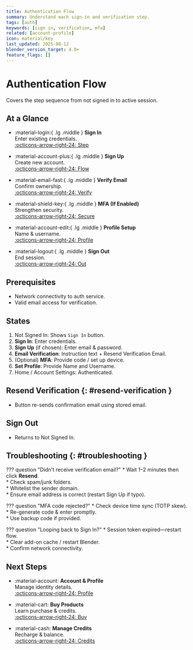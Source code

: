 ```yaml
---
title: Authentication Flow
summary: Understand each sign-in and verification step.
tags: [auth]
keywords: [sign in, verification, mfa]
related: [account-profile]
icon: material/key
last_updated: 2025-08-12
blender_version_target: 4.0+
feature_flags: []
---
```


# Authentication Flow

Covers the step sequence from not signed in to active session.

## At a Glance
<div class="grid cards" markdown>

- :material-login:{ .lg .middle } __Sign In__  
  Enter existing credentials.  
  [:octicons-arrow-right-24: Step](#states)

- :material-account-plus:{ .lg .middle } __Sign Up__  
  Create new account.  
  [:octicons-arrow-right-24: Flow](#states)

- :material-email-fast:{ .lg .middle } __Verify Email__  
  Confirm ownership.  
  [:octicons-arrow-right-24: Verify](#resend-verification)

- :material-shield-key:{ .lg .middle } __MFA (If Enabled)__  
  Strengthen security.  
  [:octicons-arrow-right-24: Secure](#states)

- :material-account-edit:{ .lg .middle } __Profile Setup__  
  Name & username.  
  [:octicons-arrow-right-24: Profile](#states)

- :material-logout:{ .lg .middle } __Sign Out__  
  End session.  
  [:octicons-arrow-right-24: Out](#sign-out)

</div>

## Prerequisites
- Network connectivity to auth service.
- Valid email access for verification.

## States
1. Not Signed In: Shows `Sign In` button.
2. **Sign In**: Enter credentials.
3. **Sign Up** (if chosen): Enter email & password.
4. **Email Verification**: Instruction text + Resend Verification Email.
5. (Optional) **MFA**: Provide code / set up device.
6. **Set Profile**: Provide Name and Username.
7. Home / Account Settings: Authenticated.

## Resend Verification {: #resend-verification }
- Button re-sends confirmation email using stored email.

## Sign Out
- Returns to Not Signed In.

## Troubleshooting {: #troubleshooting }
??? question "Didn't receive verification email?"
    * Wait 1–2 minutes then click **Resend**.  
    * Check spam/junk folders.  
    * Whitelist the sender domain.  
    * Ensure email address is correct (restart Sign Up if typo).

??? question "MFA code rejected?"
    * Check device time sync (TOTP skew).  
    * Re-generate code & enter promptly.  
    * Use backup code if provided.

??? question "Looping back to Sign In?"
    * Session token expired—restart flow.  
    * Clear add-on cache / restart Blender.  
    * Confirm network connectivity.

## Next Steps
<div class="grid cards" markdown>

- :material-account: __Account & Profile__  
  Manage identity details.  
  [:octicons-arrow-right-24: Profile](account-profile.md)

- :material-cart: __Buy Products__  
  Learn purchase & credits.  
  [:octicons-arrow-right-24: Buy](buy-products.md)

- :material-cash: __Manage Credits__  
  Recharge & balance.  
  [:octicons-arrow-right-24: Credits](manage-credits.md)

</div>
